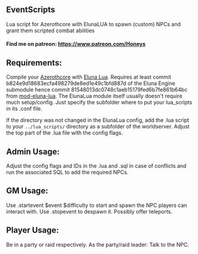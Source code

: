 ## EventScripts
Lua script for Azerothcore with ElunaLUA to spawn (custom) NPCs and grant them scripted combat abilities

#### Find me on patreon: https://www.patreon.com/Honeys

## Requirements:
Compile your [Azerothcore](https://github.com/azerothcore/azerothcore-wotlk) with [Eluna Lua](https://www.azerothcore.org/catalogue-details.html?id=131435473).
Requires at least commit b824e9d18683ecfa498279de8ed1e49c1bfd887d of the Eluna Engine submodule hence commit 81548013dc0748c1aeb15179fed6b7fe861b64bc from [mod-eluna-lua](https://github.com/azerothcore/mod-eluna-lua-engine).
The ElunaLua module itself usually doesn't require much setup/config. Just specify the subfolder where to put your lua_scripts in its .conf file.

If the directory was not changed in the ElunaLua config, add the .lua script to your `../lua_scripts/` directory as a subfolder of the worldserver.
Adjust the top part of the .lua file with the config flags.

## Admin Usage:
Adjust the config flags and IDs in the .lua and .sql in case of conflicts and run the associated SQL to add the required NPCs.

## GM Usage:
Use .startevent $event $difficulty to start and spawn the NPC players can interact with. Use .stopevent to despawn it. Possibly offer teleports.

## Player Usage:
Be in a party or raid respectively. As the party/raid leader: Talk to the NPC. 
